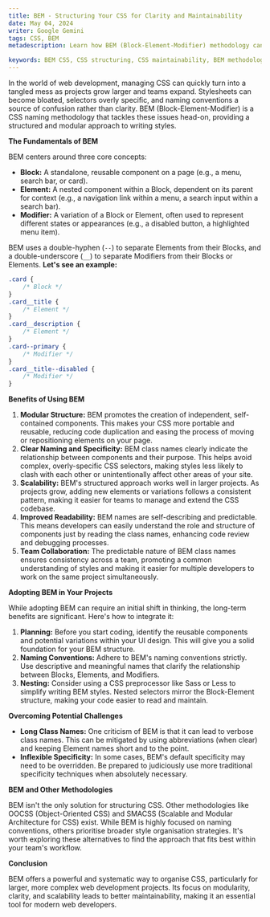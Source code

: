 ```yaml
---
title: BEM - Structuring Your CSS for Clarity and Maintainability
date: May 04, 2024
writer: Google Gemini
tags: CSS, BEM
metadescription: Learn how BEM (Block-Element-Modifier) methodology can transform your CSS for better clarity and maintainability. This article explains the fundamentals of BEM, its benefits, and how to implement it in your web development projects for scalable, readable, and modular CSS.

keywords: BEM CSS, CSS structuring, CSS maintainability, BEM methodology, Block-Element-Modifier, CSS best practices, modular CSS, scalable CSS, web development, CSS naming conventions, CSS modularity, CSS clarity, CSS readability, CSS team collaboration
---
```


In the world of web development, managing CSS can quickly turn into a tangled mess as projects grow larger and teams expand. Stylesheets can become bloated, selectors overly specific, and naming conventions a source of confusion rather than clarity. BEM (Block-Element-Modifier) is a CSS naming methodology that tackles these issues head-on, providing a structured and modular approach to writing styles.

**The Fundamentals of BEM**

BEM centers around three core concepts:

-  **Block:** A standalone, reusable component on a page (e.g., a menu, search bar, or card).
-  **Element:** A nested component within a Block, dependent on its parent for context (e.g., a navigation link within a menu, a search input within a search bar).
-  **Modifier:** A variation of a Block or Element, often used to represent different states or appearances (e.g., a disabled button, a highlighted menu item).

BEM uses a double-hyphen (`--`) to separate Elements from their Blocks, and a double-underscore (`__`) to separate Modifiers from their Blocks or Elements. **Let's see an example:**

```css
.card {
	/* Block */
}
.card__title {
	/* Element */
}
.card__description {
	/* Element */
}
.card--primary {
	/* Modifier */
}
.card__title--disabled {
	/* Modifier */
}
```

**Benefits of Using BEM**

1. **Modular Structure:** BEM promotes the creation of independent, self-contained components. This makes your CSS more portable and reusable, reducing code duplication and easing the process of moving or repositioning elements on your page.
2. **Clear Naming and Specificity:** BEM class names clearly indicate the relationship between components and their purpose. This helps avoid complex, overly-specific CSS selectors, making styles less likely to clash with each other or unintentionally affect other areas of your site.
3. **Scalability:** BEM's structured approach works well in larger projects. As projects grow, adding new elements or variations follows a consistent pattern, making it easier for teams to manage and extend the CSS codebase.
4. **Improved Readability:** BEM names are self-describing and predictable. This means developers can easily understand the role and structure of components just by reading the class names, enhancing code review and debugging processes.
5. **Team Collaboration:** The predictable nature of BEM class names ensures consistency across a team, promoting a common understanding of styles and making it easier for multiple developers to work on the same project simultaneously.

**Adopting BEM in Your Projects**

While adopting BEM can require an initial shift in thinking, the long-term benefits are significant. Here's how to integrate it:

1. **Planning:** Before you start coding, identify the reusable components and potential variations within your UI design. This will give you a solid foundation for your BEM structure.
2. **Naming Conventions:** Adhere to BEM's naming conventions strictly. Use descriptive and meaningful names that clarify the relationship between Blocks, Elements, and Modifiers.
3. **Nesting:** Consider using a CSS preprocessor like Sass or Less to simplify writing BEM styles. Nested selectors mirror the Block-Element structure, making your code easier to read and maintain.

**Overcoming Potential Challenges**

-  **Long Class Names:** One criticism of BEM is that it can lead to verbose class names. This can be mitigated by using abbreviations (when clear) and keeping Element names short and to the point.
-  **Inflexible Specificity:** In some cases, BEM's default specificity may need to be overridden. Be prepared to judiciously use more traditional specificity techniques when absolutely necessary.

**BEM and Other Methodologies**

BEM isn't the only solution for structuring CSS. Other methodologies like OOCSS (Object-Oriented CSS) and SMACSS (Scalable and Modular Architecture for CSS) exist. While BEM is highly focused on naming conventions, others prioritise broader style organisation strategies. It's worth exploring these alternatives to find the approach that fits best within your team's workflow.

**Conclusion**

BEM offers a powerful and systematic way to organise CSS, particularly for larger, more complex web development projects. Its focus on modularity, clarity, and scalability leads to better maintainability, making it an essential tool for modern web developers.
